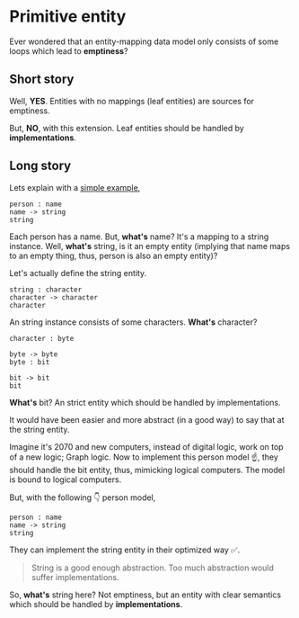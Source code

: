 # Primitive entity

Ever wondered that an entity-mapping data model only consists of some loops which lead to **emptiness**?

## Short story

Well, **YES**. Entities with no mappings (leaf entities) are sources for emptiness.

But, **NO**, with this extension. Leaf entities should be handled by **implementations**.

## Long story

Lets explain with a [simple example](../examples/simple.md),

```
person : name
name -> string
string
```

Each person has a name. But, **what's** name? It's a mapping to a string instance. Well, **what's** string, is it an empty entity (implying that name maps to an empty thing, thus, person is also an empty entity)? 

Let's actually define the string entity.

```
string : character
character -> character
character
```

An string instance consists of some characters. **What's** character?

```
character : byte

byte -> byte
byte : bit

bit -> bit
bit
```

**What's** bit? An strict entity which should be handled by implementations.

It would have been easier and more abstract (in a good way) to say that at the string entity.

Imagine it's 2070 and new computers, instead of digital logic, work on top of a new logic; Graph logic. Now to implement this person model :point_up:, they should handle the bit entity, thus, mimicking logical computers. The model is bound to logical computers.

But, with the following :point_down: person model,

```
person : name
name -> string
string
```

They can implement the string entity in their optimized way :white_check_mark:.

> String is a good enough abstraction. Too much abstraction would suffer implementations.

So, **what's** string here? Not emptiness, but an entity with clear semantics which should be handled by **implementations**.